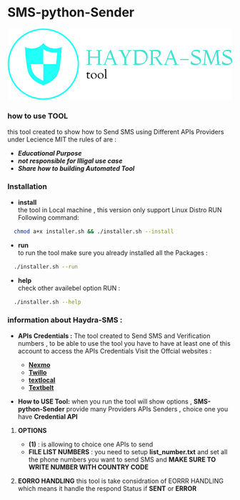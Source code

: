 # SMS-python-Sender
![alt text](logo.png)

### how to use **TOOL**
this tool created to show how to Send SMS using Different APIs Providers under Lecience MIT
the rules of are :
* ***Educational Purpose***
* ***not responsible for Illigal use case***
* ***Share how to building Automated Tool*** 
### Installation 
* **install**</br>
the tool in Local machine , this version only support Linux Distro RUN Following command:

```sh
  chmod a+x installer.sh && ./installer.sh --install 
```
* **run**</br>
to run the tool make sure you already installed all the Packages :
  
```sh 
  ./installer.sh --run
```
* **help**</br>
check other availebel option RUN :

```sh 
  ./installer.sh --help 
```
### information about **Haydra-SMS** :
* **APIs Credentials :**
The tool created to Send SMS and Verification numbers , to be able to use the tool you have to have at least one of this account to access the APIs Credentials Visit the Offcial websites :

  * [**Nexmo**](https://www.nexmo.com)
  * [**Twillo**](https://www.twillo.com)
  * [**textlocal**](https://www.textlocal.com)
  * [**Textbelt**](https://www.Textbelt.com)

* **How to USE Tool:**
when you run the tool will show options , **SMS-python-Sender** provide many Providers APIs Senders , choice one you have **Credential API**

1. **OPTIONS**
    - **(1)** : is allowing to choice one APIs to send 
    - **FILE LIST NUMBERS** : you need to setup **list_number.txt** and set all the phone numbers you want to send SMS and **MAKE SURE TO WRITE NUMBER WITH COUNTRY CODE**

2. **EORRO HANDLING**
this tool is take considration of EORRR HANDLING which means it handle the respond Status if **SENT** or **ERROR**
